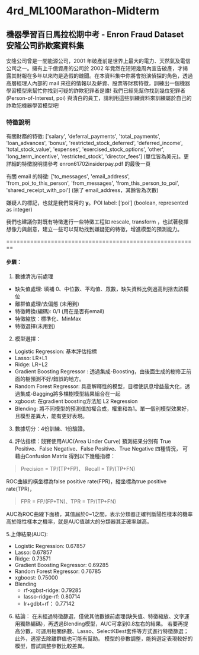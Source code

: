 # 4rd_ML100Marathon-Midterm
 
## 機器學習百日馬拉松期中考 - Enron Fraud Dataset 安隆公司詐欺案資料集

安隆公司曾是一間能源公司，2001 年破產前是世界上最大的電力、天然氣及電信公司之一。擁有上千億資產的公司於 2002 年竟然在短短幾周內宣告破產，才揭露其財報在多年以來均是造假的醜聞。在本資料集中你將會扮演偵探的角色，透過高層經理人內部的 mail 來往的情報以及薪資、股票等財務特徵，訓練出一個機器學習模型來幫忙你找到可疑的詐欺犯罪者是誰! 我們已經先幫你找到幾位犯罪者 (Person-of-Interest, poi) 與清白的員工，請利用這些訓練資料來訓練屬於自己的詐欺犯機器學習模型吧!

### 特徵說明

有關財務的特徵: ['salary', 'deferral_payments', 'total_payments', 'loan_advances', 'bonus', 'restricted_stock_deferred', 'deferred_income', 'total_stock_value', 'expenses', 'exercised_stock_options', 'other', 'long_term_incentive', 'restricted_stock', 'director_fees'] (單位皆為美元)。更詳細的特徵說明請參考 enron61702insiderpay.pdf 的最後一頁

有關 email 的特徵: ['to_messages', 'email_address', 'from_poi_to_this_person', 'from_messages', 'from_this_person_to_poi', 'shared_receipt_with_poi'] (除了 email_address，其餘皆為次數)

嫌疑人的標記，也就是我們常用的 **y**。POI label: [‘poi’] (boolean, represented as integer)

我們也建議你對既有特徵進行一些特徵工程如 rescale, transform ，也試著發揮想像力與創意，建立一些可以幫助找到嫌疑犯的特徵，增進模型的預測能力。

========================================================

#### 步驟：
1. 數據清洗/前處理
* 缺失值處理: 填補 0、中位數、平均值、眾數，缺失資料比例過高則捨去該欄位
* 離群值處理/去偏態 (未用到)
* 特徵轉換(編碼): 0/1 (用在是否有email)
* 特徵縮放：標準化、MinMax
* 特徵選擇(未用到)

2. 模型選擇：
* Logistic Regression: 基本評估指標
* Lasso: LR+L1
* Ridge: LR+L2
* Gradient Boosting Regressor :
 透過集成-Boosting，由後面生成的樹修正前面的樹預測不好/錯誤的地方。
* Random Forest Regressor: 
 具高解釋性的模型，目標使訊息增益最大化，透過集成-Bagging將多棵樹模型結果組合在一起
* xgboost: 
 在gradient boosting方法加 L2 Regression
* Blending: 
 將不同模型的預測值加權合成，權重和為1。單一個別模型效果好，且模型差異大，能有更好表現。

3. 數據切分：4份訓練、1份驗證。

4. 評估指標：競賽使用AUC(Area Under Curve) 
預測結果分別有 True Positive、False Negative、False Positive、True Negative 四種情況，
可藉由Confusion Matrix 得到以下幾種指標：
> Precision = TP/(TP+FP)、 Recall = TP/(TP+FN) 

ROC曲線的橫坐標為false positive rate(FPR)，縱坐標為true positive rate(TPR)，
> FPR = FP/(FP+TN)、TPR = TP/(TP+FN)

AUC為ROC曲線下面積，其值屆於0~1之間，表示分類器正確判斷陽性樣本的機率高於陰性樣本之機率，就是AUC值越大的分類器其正確率越高。

5.上傳結果(AUC):
* Logistic Regression: 0.67857
* Lasso: 0.67857
* Ridge: 0.73571
* Gradient Boosting Regressor: 0.69285
* Random Forest Regressor: 0.76785
* xgboost: 0.75000
* Blending
  - rf-xgbst-ridge: 0.79285
  - lasso-ridge-rf: 0.80714
  - lr+gdbt+rf： 0.77142

6. 結論：
在未經過特徵篩選，僅做其他數據前處理(缺失值、特徵縮放、文字運用獨熱編碼)，再透過Blending模型，AUC可拿到0.8左右的結果。
若要再提高分數，可運用相關係數、Lasso、SelectKBest套件等方式進行特徵篩選；此外，適當去除離群值也可能有幫助。
模型的參數調整，能夠選定表現較好的模型，嘗試調整參數比較差異。
